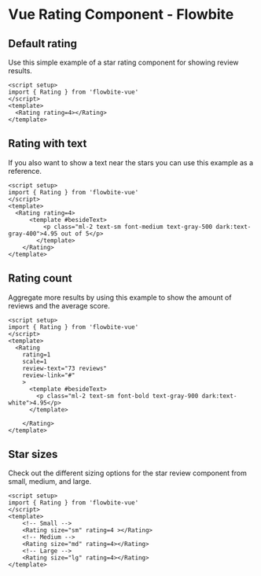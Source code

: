 <script setup>
import RatingExample from './examples/RatingExample.vue'
import RatingWithTextExample from './examples/RatingWithTextExample.vue'
import RatingCountExample from './examples/RatingCountExample.vue'
import RatingStarSizesExample from './examples/RatingStarSizesExample.vue'
</script>
# Vue Rating Component - Flowbite

## Default rating
Use this simple example of a star rating component for showing review results.
```vue
<script setup>
import { Rating } from 'flowbite-vue'
</script>
<template>
  <Rating rating=4></Rating>
</template>
```

<RatingExample />

## Rating with text
If you also want to show a text near the stars you can use this example as a reference.
```vue
<script setup>
import { Rating } from 'flowbite-vue'
</script>
<template>
  <Rating rating=4>
      <template #besideText>
          <p class="ml-2 text-sm font-medium text-gray-500 dark:text-gray-400">4.95 out of 5</p>
        </template>
    </Rating>
</template>
```

<RatingWithTextExample />

## Rating count
Aggregate more results by using this example to show the amount of reviews and the average score.
```vue
<script setup>
import { Rating } from 'flowbite-vue'
</script>
<template>
  <Rating
    rating=1
    scale=1
    review-text="73 reviews"
    review-link="#"
    >
      <template #besideText>
        <p class="ml-2 text-sm font-bold text-gray-900 dark:text-white">4.95</p>
      </template>
      
    </Rating>
</template>
```

<RatingCountExample />

## Star sizes
Check out the different sizing options for the star review component from small, medium, and large.
```vue
<script setup>
import { Rating } from 'flowbite-vue'
</script>
<template>
    <!-- Small -->
    <Rating size="sm" rating=4 ></Rating>
    <!-- Medium -->
    <Rating size="md" rating=4></Rating>
    <!-- Large -->
    <Rating size="lg" rating=4></Rating>
</template>
```

<RatingStarSizesExample />
